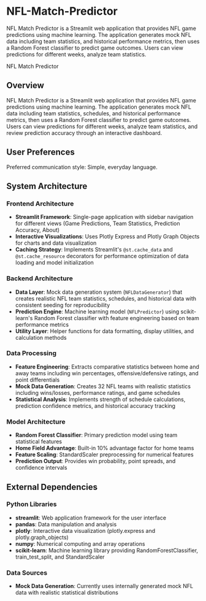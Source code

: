 # NFL-Match-Predictor
NFL Match Predictor is a Streamlit web application that provides NFL game predictions using machine learning. The application generates mock NFL data including team statistics, and historical performance metrics, then uses a Random Forest classifier to predict game outcomes. Users can view predictions for different weeks, analyze team statistics. 

NFL Match Predictor

## Overview

NFL Match Predictor is a Streamlit web application that provides NFL game predictions using machine learning. The application generates mock NFL data including team statistics, schedules, and historical performance metrics, then uses a Random Forest classifier to predict game outcomes. Users can view predictions for different weeks, analyze team statistics, and review prediction accuracy through an interactive dashboard.

## User Preferences

Preferred communication style: Simple, everyday language.

## System Architecture

### Frontend Architecture
- **Streamlit Framework**: Single-page application with sidebar navigation for different views (Game Predictions, Team Statistics, Prediction Accuracy, About)
- **Interactive Visualizations**: Uses Plotly Express and Plotly Graph Objects for charts and data visualization
- **Caching Strategy**: Implements Streamlit's `@st.cache_data` and `@st.cache_resource` decorators for performance optimization of data loading and model initialization

### Backend Architecture
- **Data Layer**: Mock data generation system (`NFLDataGenerator`) that creates realistic NFL team statistics, schedules, and historical data with consistent seeding for reproducibility
- **Prediction Engine**: Machine learning model (`NFLPredictor`) using scikit-learn's Random Forest classifier with feature engineering based on team performance metrics
- **Utility Layer**: Helper functions for data formatting, display utilities, and calculation methods

### Data Processing
- **Feature Engineering**: Extracts comparative statistics between home and away teams including win percentages, offensive/defensive ratings, and point differentials
- **Mock Data Generation**: Creates 32 NFL teams with realistic statistics including wins/losses, performance ratings, and game schedules
- **Statistical Analysis**: Implements strength of schedule calculations, prediction confidence metrics, and historical accuracy tracking

### Model Architecture
- **Random Forest Classifier**: Primary prediction model using team statistical features
- **Home Field Advantage**: Built-in 10% advantage factor for home teams
- **Feature Scaling**: StandardScaler preprocessing for numerical features
- **Prediction Output**: Provides win probability, point spreads, and confidence intervals

## External Dependencies

### Python Libraries
- **streamlit**: Web application framework for the user interface
- **pandas**: Data manipulation and analysis
- **plotly**: Interactive data visualization (plotly.express and plotly.graph_objects)
- **numpy**: Numerical computing and array operations
- **scikit-learn**: Machine learning library providing RandomForestClassifier, train_test_split, and StandardScaler

### Data Sources
- **Mock Data Generation**: Currently uses internally generated mock NFL data with realistic statistical distributions
